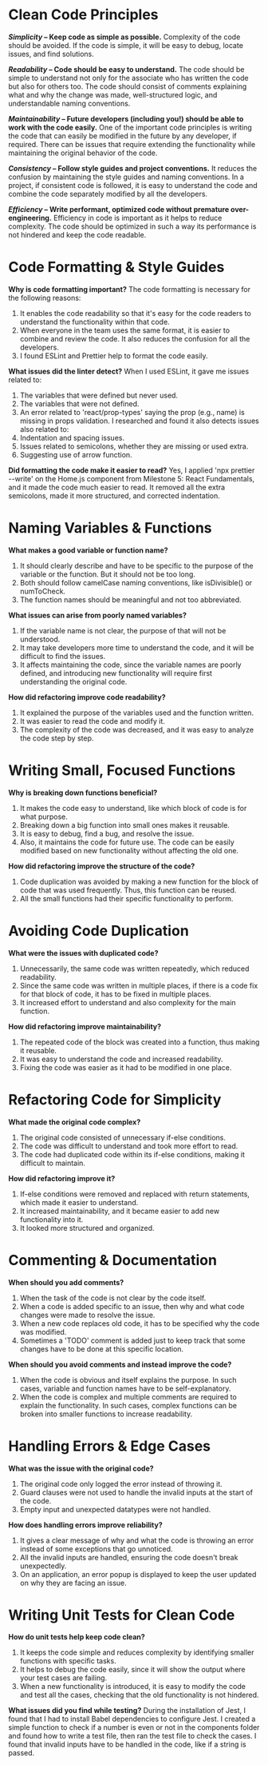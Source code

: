 # Clean Code Principles

***Simplicity* – Keep code as simple as possible.**
Complexity of the code should be avoided. If the code is simple, it will be easy to debug, locate issues, and find solutions.

***Readability* – Code should be easy to understand.**
The code should be simple to understand not only for the associate who has written the code but also for others too. The code should consist of comments explaining what and why the change was made, well-structured logic, and understandable naming conventions.

***Maintainability* – Future developers (including you!) should be able to work with the code easily.**
One of the important code principles is writing the code that can easily be modified in the future by any developer, if required. There can be issues that require extending the functionality while maintaining the original behavior of the code.

***Consistency* – Follow style guides and project conventions.**
It reduces the confusion by maintaining the style guides and naming conventions. In a project, if consistent code is followed, it is easy to understand the code and combine the code separately modified by all the developers.

***Efficiency* – Write performant, optimized code without premature over-engineering.**
Efficiency in code is important as it helps to reduce complexity. The code should be optimized in such a way its performance is not hindered and keep the code readable.


# Code Formatting & Style Guides

**Why is code formatting important?**
The code formatting is necessary for the following reasons:
1. It enables the code readability so that it's easy for the code readers to understand the functionality within that code.
2. When everyone in the team uses the same format, it is easier to combine and review the code. It also reduces the confusion for all the developers.
3. I found ESLint and Prettier help to format the code easily.

**What issues did the linter detect?**
When I used ESLint, it gave me issues related to:
1. The variables that were defined but never used.
2. The variables that were not defined.
3. An error related to 'react/prop-types' saying the prop (e.g., name) is missing in props validation.
I researched and found it also detects issues also related to:
1. Indentation and spacing issues.
2. Issues related to semicolons, whether they are missing or used extra.
3. Suggesting use of arrow function.

**Did formatting the code make it easier to read?**
Yes, I applied 'npx prettier --write' on the Home.js component from Milestone 5: React Fundamentals, and it made the code much easier to read. It removed all the extra semicolons, made it more structured, and corrected indentation.


# Naming Variables & Functions

**What makes a good variable or function name?**
1. It should clearly describe and have to be specific to the purpose of the variable or the function. But it should not be too long.
2. Both should follow camelCase naming conventions, like isDivisible() or numToCheck.
3. The function names should be meaningful and not too abbreviated.

**What issues can arise from poorly named variables?**
1. If the variable name is not clear, the purpose of that will not be understood.
2. It may take developers more time to understand the code, and it will be difficult to find the issues.
3. It affects maintaining the code, since the variable names are poorly defined, and introducing new functionality will require first understanding the original code.

**How did refactoring improve code readability?**
1. It explained the purpose of the variables used and the function written.
2. It was easier to read the code and modify it.
3. The complexity of the code was decreased, and it was easy to analyze the code step by step.


# Writing Small, Focused Functions

**Why is breaking down functions beneficial?**
1. It makes the code easy to understand, like which block of code is for what purpose.
2. Breaking down a big function into small ones makes it reusable.
3. It is easy to debug, find a bug, and resolve the issue.
4. Also, it maintains the code for future use. The code can be easily modified based on new functionality without affecting the old one.

**How did refactoring improve the structure of the code?**
1. Code duplication was avoided by making a new function for the block of code that was used frequently. Thus, this function can be reused.
2. All the small functions had their specific functionality to perform.


# Avoiding Code Duplication

**What were the issues with duplicated code?**
1. Unnecessarily, the same code was written repeatedly, which reduced readability.
2. Since the same code was written in multiple places, if there is a code fix for that block of code, it has to be fixed in multiple places.
3. It increased effort to understand and also complexity for the main function.

**How did refactoring improve maintainability?**
1. The repeated code of the block was created into a function, thus making it reusable.
2. It was easy to understand the code and increased readability.
3. Fixing the code was easier as it had to be modified in one place.


# Refactoring Code for Simplicity

**What made the original code complex?**
1. The original code consisted of unnecessary if-else conditions.
2. The code was difficult to understand and took more effort to read.
3. The code had duplicated code within its if-else conditions, making it difficult to maintain.

**How did refactoring improve it?**
1. If-else conditions were removed and replaced with return statements, which made it easier to understand.
2. It increased maintainability, and it became easier to add new functionality into it.
3. It looked more structured and organized.


# Commenting & Documentation

**When should you add comments?**
1. When the task of the code is not clear by the code itself.
2. When a code is added specific to an issue, then why and what code changes were made to resolve the issue.
3. When a new code replaces old code, it has to be specified why the code was modified.
4. Sometimes a 'TODO' comment is added just to keep track that some changes have to be done at this specific location.

**When should you avoid comments and instead improve the code?**
1. When the code is obvious and itself explains the purpose. In such cases, variable and function names have to be self-explanatory.
2. When the code is complex and multiple comments are required to explain the functionality. In such cases, complex functions can be broken into smaller functions to increase readability.


# Handling Errors & Edge Cases

**What was the issue with the original code?**
1. The original code only logged the error instead of throwing it.
2. Guard clauses were not used to handle the invalid inputs at the start of the code.
3. Empty input and unexpected datatypes were not handled.

**How does handling errors improve reliability?**
1. It gives a clear message of why and what the code is throwing an error instead of some exceptions that go unnoticed.
2. All the invalid inputs are handled, ensuring the code doesn't break unexpectedly.
3. On an application, an error popup is displayed to keep the user updated on why they are facing an issue.


# Writing Unit Tests for Clean Code

**How do unit tests help keep code clean?**
1. It keeps the code simple and reduces complexity by identifying smaller functions with specific tasks.
2. It helps to debug the code easily, since it will show the output where your test cases are failing.
3. When a new functionality is introduced, it is easy to modify the code and test all the cases, checking that the old functionality is not hindered.

**What issues did you find while testing?**
During the installation of Jest, I found that I had to install Babel dependencies to configure Jest.
I created a simple function to check if a number is even or not in the components folder and found how to write a test file, then ran the test file to check the cases.
I found that invalid inputs have to be handled in the code, like if a string is passed.
